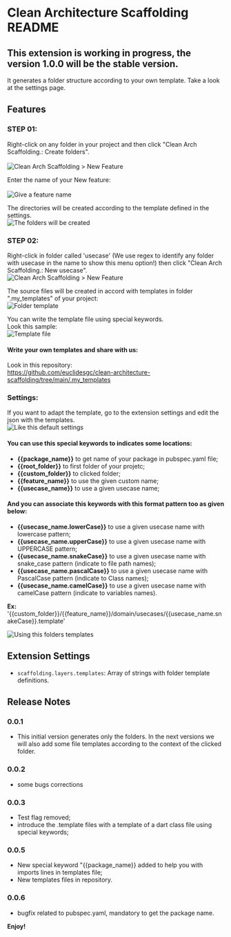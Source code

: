 # Clean Architecture Scaffolding README
## This extension is working in progress, the version 1.0.0 will be the stable version. 

It generates a folder structure according to your own template.
Take a look at the settings page.

## Features
### STEP 01: <br/> 
Right-click on any folder in your project and then click "Clean Arch Scaffolding.: Create folders".<br/><br/>
![Clean Arch Scaffolding > New Feature](images/menu_folder.png)<br/>

Enter the name of your New feature:<br/><br/>
![Give a feature name](images/feature_name.png)<br/>

The directories will be created according to the template defined in the settings.<br/>
![The folders will be created](images/folders.png)<br/>
### STEP 02: <br/> 
Right-click in folder called 'usecase' (We use regex to identify any folder with usecase in the name to show this menu option!) then click "Clean Arch Scaffolding.: New usecase".<br/> 
![Clean Arch Scaffolding > New Feature](images/menu_usecase.png)<br/>

The source files will be created in accord with templates in folder ".my_templates" of your project: <br/>
![Folder template](images/templates_folder.png)<br/>

You can write the template file using special keywords.<br/>
Look this sample:<br/>
![Template file](images/template_file.png)<br/>
#### Write your own templates and share with us:
Look in this repository:<br/>
https://github.com/euclidesgc/clean-architecture-scaffolding/tree/main/.my_templates

### Settings:
If you want to adapt the template, go to the extension settings and edit the json with the templates.<br/>
![Like this default settings](images/settings.png)<br/>

#### You can use this special keywords to indicates some locations:<br/>
- **{{package_name}}** to get name of your package in pubspec.yaml file;<br/>
- **{{root_folder}}** to first folder of your projetc;<br/>
- **{{custom_folder}}** to clicked folder;<br/>
- **{{feature_name}}** to use the given custom name;<br/>
- **{{usecase_name}}** to use a given usecase name;<br/>

#### And you can associate this keywords with this format pattern too as given below:
- **{{usecase_name.lowerCase}}** to use a given usecase name with lowercase pattern;<br/>
- **{{usecase_name.upperCase}}** to use a given usecase name with UPPERCASE pattern;<br/>  
- **{{usecase_name.snakeCase}}** to use a given usecase name with snake_case pattern (indicate to file path names);<br/>
- **{{usecase_name.pascalCase}}** to use a given usecase name with PascalCase pattern (indicate to Class names);<br/>
- **{{usecase_name.camelCase}}**  to use a given usecase name with camelCase pattern (indicate to variables names).<br/>

**Ex:** '{{custom_folder}}/{{feature_name}}/domain/usecases/{{usecase_name.snakeCase}}.template' 

![Using this folders templates](images/json.png)

## Extension Settings

* `scaffolding.layers.templates`: Array of strings with folder template definitions.

## Release Notes

### 0.0.1
- This initial version generates only the folders.
In the next versions we will also add some file templates according to the context of the clicked folder.

### 0.0.2
- some bugs corrections

### 0.0.3
- Test flag removed;
- introduce the .template files with a template of a dart class file using special keywords;
  
### 0.0.5
- New special keyword "{{package_name}} added to help you with imports lines in templates file;
- New templates files in repository.

### 0.0.6
- bugfix related to pubspec.yaml, mandatory to get the package name.

**Enjoy!**